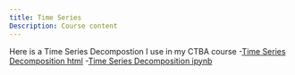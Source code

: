 ```yaml
---
title: Time Series
Description: Course content
---
```


Here is a Time Series Decompostion I use in my CTBA course
-[Time Series Decomposition html](TimeSeriesDecomposition.html)
-[Time Series Decomposition ipynb](TimeSeriesDecomposition.ipynb)
